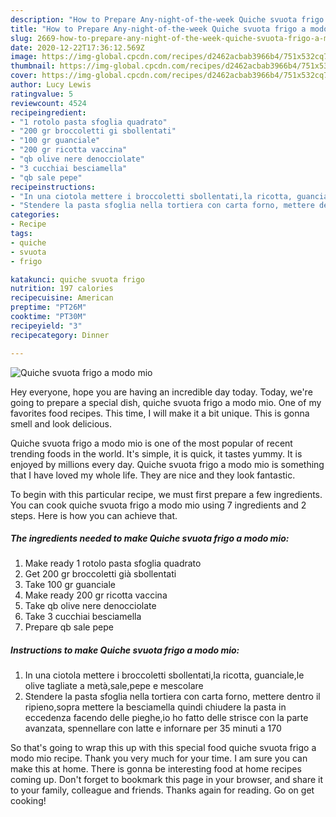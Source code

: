 ```yaml
---
description: "How to Prepare Any-night-of-the-week Quiche svuota frigo a modo mio"
title: "How to Prepare Any-night-of-the-week Quiche svuota frigo a modo mio"
slug: 2669-how-to-prepare-any-night-of-the-week-quiche-svuota-frigo-a-modo-mio
date: 2020-12-22T17:36:12.569Z
image: https://img-global.cpcdn.com/recipes/d2462acbab3966b4/751x532cq70/quiche-svuota-frigo-a-modo-mio-recipe-main-photo.jpg
thumbnail: https://img-global.cpcdn.com/recipes/d2462acbab3966b4/751x532cq70/quiche-svuota-frigo-a-modo-mio-recipe-main-photo.jpg
cover: https://img-global.cpcdn.com/recipes/d2462acbab3966b4/751x532cq70/quiche-svuota-frigo-a-modo-mio-recipe-main-photo.jpg
author: Lucy Lewis
ratingvalue: 5
reviewcount: 4524
recipeingredient:
- "1 rotolo pasta sfoglia quadrato"
- "200 gr broccoletti gi sbollentati"
- "100 gr guanciale"
- "200 gr ricotta vaccina"
- "qb olive nere denocciolate"
- "3 cucchiai besciamella"
- "qb sale pepe"
recipeinstructions:
- "In una ciotola mettere i broccoletti sbollentati,la ricotta, guanciale,le olive tagliate a metà,sale,pepe e mescolare"
- "Stendere la pasta sfoglia nella tortiera con carta forno, mettere dentro il ripieno,sopra mettere la besciamella quindi chiudere la pasta in eccedenza facendo delle pieghe,io ho fatto delle strisce con la parte avanzata, spennellare con latte e infornare per 35 minuti a 170"
categories:
- Recipe
tags:
- quiche
- svuota
- frigo

katakunci: quiche svuota frigo 
nutrition: 197 calories
recipecuisine: American
preptime: "PT26M"
cooktime: "PT30M"
recipeyield: "3"
recipecategory: Dinner

---
```



![Quiche svuota frigo a modo mio](https://img-global.cpcdn.com/recipes/d2462acbab3966b4/751x532cq70/quiche-svuota-frigo-a-modo-mio-recipe-main-photo.jpg)

Hey everyone, hope you are having an incredible day today. Today, we're going to prepare a special dish, quiche svuota frigo a modo mio. One of my favorites food recipes. This time, I will make it a bit unique. This is gonna smell and look delicious.



Quiche svuota frigo a modo mio is one of the most popular of recent trending foods in the world. It's simple, it is quick, it tastes yummy. It is enjoyed by millions every day. Quiche svuota frigo a modo mio is something that I have loved my whole life. They are nice and they look fantastic.


To begin with this particular recipe, we must first prepare a few ingredients. You can cook quiche svuota frigo a modo mio using 7 ingredients and 2 steps. Here is how you can achieve that.

<!--inarticleads1-->

##### The ingredients needed to make Quiche svuota frigo a modo mio:

1. Make ready 1 rotolo pasta sfoglia quadrato
1. Get 200 gr broccoletti già sbollentati
1. Take 100 gr guanciale
1. Make ready 200 gr ricotta vaccina
1. Take qb olive nere denocciolate
1. Take 3 cucchiai besciamella
1. Prepare qb sale pepe




<!--inarticleads2-->

##### Instructions to make Quiche svuota frigo a modo mio:

1. In una ciotola mettere i broccoletti sbollentati,la ricotta, guanciale,le olive tagliate a metà,sale,pepe e mescolare
1. Stendere la pasta sfoglia nella tortiera con carta forno, mettere dentro il ripieno,sopra mettere la besciamella quindi chiudere la pasta in eccedenza facendo delle pieghe,io ho fatto delle strisce con la parte avanzata, spennellare con latte e infornare per 35 minuti a 170




So that's going to wrap this up with this special food quiche svuota frigo a modo mio recipe. Thank you very much for your time. I am sure you can make this at home. There is gonna be interesting food at home recipes coming up. Don't forget to bookmark this page in your browser, and share it to your family, colleague and friends. Thanks again for reading. Go on get cooking!
